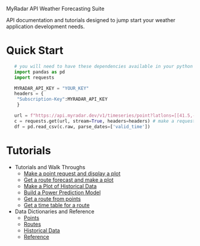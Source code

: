 
MyRadar API Weather Forecasting Suite

API documentation and tutorials designed to jump start your weather application development needs.

Quick Start
===========

```python
   # you will need to have these dependencies available in your python interpreter
   import pandas as pd
   import requests

   MYRADAR_API_KEY = "YOUR_KEY"
   headers = {
    "Subscription-Key":MYRADAR_API_KEY
    }

   url = f"https://api.myradar.dev/v1/timeseries/point?latlons=[[41.5,-105.1],[36.1,-96.34]]&as_csv=true"
   c = requests.get(url, stream=True, headers=headers) # make a request
   df = pd.read_csv(c.raw, parse_dates=['valid_time'])
```

Tutorials
=========

* Tutorials and Walk Throughs
  * [Make a point request and display a plot](make-a-point-request-and-display-a-plot.md)
  * [Get a route forecast and make a plot](get-a-route-forecast-and-make-a-plot.md)
  * [Make a Plot of Historical Data](make-a-plot-of-historical-data.md)
  * [Build a Power Prediction Model](build-a-power-prediction-model.md)
  * [Get a route from points](get-a-route-from-points.md)
  * [Get a time table for a route](time-table.md)
* Data Dictionaries and Reference
  * [Points](endpoints.md#points)
  * [Routes](endpoints.md#routes)
  * [Historical Data](endpoints.md#historical-data)
  * [Reference](endpoints.md#data-dictionary)
